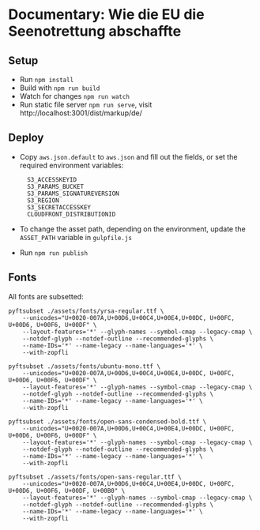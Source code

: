 # Documentary: Wie die EU die Seenotrettung abschaffte

## Setup

- Run `npm install`
- Build with `npm run build`
- Watch for changes `npm run watch`
- Run static file server `npm run serve`, visit http://localhost:3001/dist/markup/de/

## Deploy

- Copy `aws.json.default` to `aws.json` and fill out the fields, or set the required environment variables:

  ```
    S3_ACCESSKEYID
    S3_PARAMS_BUCKET
    S3_PARAMS_SIGNATUREVERSION
    S3_REGION
    S3_SECRETACCESSKEY
    CLOUDFRONT_DISTRIBUTIONID
  ```

- To change the asset path, depending on the environment, update the `ASSET_PATH` variable in
  `gulpfile.js`

- Run `npm run publish`

## Fonts

All fonts are subsetted:

```
pyftsubset ./assets/fonts/yrsa-regular.ttf \
    --unicodes="U+0020-007A,U+00D6,U+00C4,U+00E4,U+00DC, U+00FC, U+00D6, U+00F6, U+00DF" \
    --layout-features='*' --glyph-names --symbol-cmap --legacy-cmap \
    --notdef-glyph --notdef-outline --recommended-glyphs \
    --name-IDs='*' --name-legacy --name-languages='*' \
    --with-zopfli

pyftsubset ./assets/fonts/ubuntu-mono.ttf \
    --unicodes="U+0020-007A,U+00D6,U+00C4,U+00E4,U+00DC, U+00FC, U+00D6, U+00F6, U+00DF" \
    --layout-features='*' --glyph-names --symbol-cmap --legacy-cmap \
    --notdef-glyph --notdef-outline --recommended-glyphs \
    --name-IDs='*' --name-legacy --name-languages='*' \
    --with-zopfli

pyftsubset ./assets/fonts/open-sans-condensed-bold.ttf \
    --unicodes="U+0020-007A,U+00D6,U+00C4,U+00E4,U+00DC, U+00FC, U+00D6, U+00F6, U+00DF" \
    --layout-features='*' --glyph-names --symbol-cmap --legacy-cmap \
    --notdef-glyph --notdef-outline --recommended-glyphs \
    --name-IDs='*' --name-legacy --name-languages='*' \
    --with-zopfli

pyftsubset ./assets/fonts/open-sans-regular.ttf \
    --unicodes="U+0020-007A,U+00D6,U+00C4,U+00E4,U+00DC, U+00FC, U+00D6, U+00F6, U+00DF, U+00B0" \
    --layout-features='*' --glyph-names --symbol-cmap --legacy-cmap \
    --notdef-glyph --notdef-outline --recommended-glyphs \
    --name-IDs='*' --name-legacy --name-languages='*' \
    --with-zopfli
```
